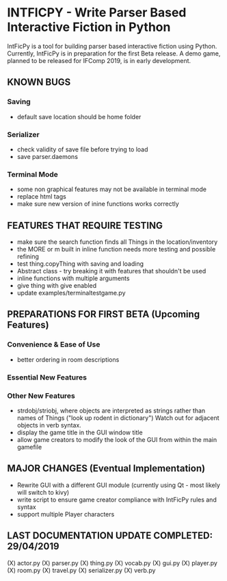 # INTFICPY - Write Parser Based Interactive Fiction in Python
IntFicPy is a tool for building parser based interactive fiction using Python. Currently, IntFicPy is in preparation for the first Beta release. A demo game, planned to be released for IFComp 2019, is in early development.

## KNOWN BUGS
### Saving
+ default save location should be home folder
### Serializer
+ check validity of save file before trying to load
+ save parser.daemons
### Terminal Mode
+ some non graphical features may not be available in terminal mode
+ replace html tags
+ make sure new version of inine functions works correctly

## FEATURES THAT REQUIRE TESTING
+ make sure the search function finds all Things in the location/inventory
+ the MORE or m built in inline function needs more testing and possible refining
+ test thing.copyThing with saving and loading
+ Abstract class - try breaking it with features that shouldn't be used
+ inline functions with multiple arguments
+ give thing with give enabled
+ update examples/terminaltestgame.py

##  PREPARATIONS FOR FIRST BETA (Upcoming Features)
### Convenience & Ease of Use
+ better ordering in room descriptions
### Essential New Features
### Other New Features
+ strdobj/striobj, where objects are interpreted as strings rather than names of Things ("look up rodent in dictionary") Watch out for adjacent objects in verb syntax.
+ display the game title in the GUI window title
+ allow game creators to modify the look of the GUI from within the main gamefile

## MAJOR CHANGES (Eventual Implementation)
+ Rewrite GUI with a different GUI module (currently using Qt - most likely will switch to kivy)
+ write script to ensure game creator compliance with IntFicPy rules and syntax
+ support multiple Player characters

## LAST DOCUMENTATION UPDATE COMPLETED: 29/04/2019
(X) actor.py
(X) parser.py
(X) thing.py
(X) vocab.py
(X) gui.py
(X) player.py
(X) room.py
(X) travel.py
(X) serializer.py
(X) verb.py
